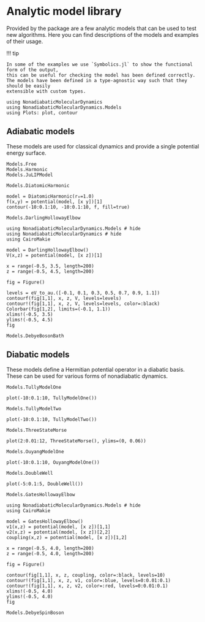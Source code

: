 # Analytic model library

Provided by the package are a few analytic models that can be used to test new
algorithms. Here you can find descriptions of the models and examples of their usage. 

!!! tip

    In some of the examples we use `Symbolics.jl` to show the functional form of the output,
    this can be useful for checking the model has been defined correctly.
    The models have been defined in a type-agnostic way such that they should be easily
    extensible with custom types.

```@setup model
using NonadiabaticMolecularDynamics
using NonadiabaticMolecularDynamics.Models
using Plots: plot, contour
```

## Adiabatic models
These models are used for classical dynamics and provide a single potential energy surface.
```@docs
Models.Free
Models.Harmonic
Models.JuLIPModel
```

```@docs
Models.DiatomicHarmonic
```
```@example model
model = DiatomicHarmonic(r₀=1.0)
f(x,y) = potential(model, [x y])[1]
contour(-10:0.1:10, -10:0.1:10, f, fill=true)
```

```@docs
Models.DarlingHollowayElbow
```
```@example
using NonadiabaticMolecularDynamics.Models # hide
using NonadiabaticMolecularDynamics # hide
using CairoMakie

model = DarlingHollowayElbow()
V(x,z) = potential(model, [x z])[1]

x = range(-0.5, 3.5, length=200)
z = range(-0.5, 4.5, length=200)

fig = Figure()

levels = eV_to_au.([-0.1, 0.1, 0.3, 0.5, 0.7, 0.9, 1.1])
contourf(fig[1,1], x, z, V, levels=levels)
contour!(fig[1,1], x, z, V, levels=levels, color=:black)
Colorbar(fig[1,2], limits=(-0.1, 1.1))
xlims!(-0.5, 3.5)
ylims!(-0.5, 4.5)
fig
```

```@docs
Models.DebyeBosonBath
```
## Diabatic models
These models define a Hermitian potential operator in a diabatic basis.
These can be used for various forms of nonadiabatic dynamics.
```@docs
Models.TullyModelOne
```
```@example model
plot(-10:0.1:10, TullyModelOne())
```
```@docs
Models.TullyModelTwo
```
```@example model
plot(-10:0.1:10, TullyModelTwo())
```
```@docs
Models.ThreeStateMorse
```
```@example model
plot(2:0.01:12, ThreeStateMorse(), ylims=(0, 0.06))
```
```@docs
Models.OuyangModelOne
```
```@example model
plot(-10:0.1:10, OuyangModelOne())
```
```@docs
Models.DoubleWell
```
```@example model
plot(-5:0.1:5, DoubleWell())
```
```@docs
Models.GatesHollowayElbow
```
```@example
using NonadiabaticMolecularDynamics.Models # hide
using CairoMakie

model = GatesHollowayElbow()
v1(x,z) = potential(model, [x z])[1,1]
v2(x,z) = potential(model, [x z])[2,2]
coupling(x,z) = potential(model, [x z])[1,2]

x = range(-0.5, 4.0, length=200)
z = range(-0.5, 4.0, length=200)

fig = Figure()

contour(fig[1,1], x, z, coupling, color=:black, levels=10)
contour!(fig[1,1], x, z, v1, color=:blue, levels=0:0.01:0.1)
contour!(fig[1,1], x, z, v2, color=:red, levels=0:0.01:0.1)
xlims!(-0.5, 4.0)
ylims!(-0.5, 4.0)
fig
```

```@docs
Models.DebyeSpinBoson
```